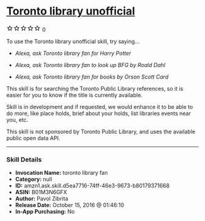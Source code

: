# [Toronto library unofficial](http://alexa.amazon.com/#skills/amzn1.ask.skill.d5ea7716-74ff-46e3-9673-b80179371668)
![0 stars](../../images/ic_star_border_black_18dp_1x.png)![0 stars](../../images/ic_star_border_black_18dp_1x.png)![0 stars](../../images/ic_star_border_black_18dp_1x.png)![0 stars](../../images/ic_star_border_black_18dp_1x.png)![0 stars](../../images/ic_star_border_black_18dp_1x.png) 0

To use the Toronto library unofficial skill, try saying...

* *Alexa, ask Toronto library fan for Harry Potter*

* *Alexa, ask Toronto library fan to look up BFG by Roald Dahl*

* *Alexa, ask Toronto library fan for books by Orson Scott Card*

This skill is for searching the Toronto Public Library references, so it is easier for you to know if the title is currently available.

Skill is in development and if requested, we would enhance it to be able to do more, like place holds, brief about your holds, list libraries events near you, etc.

This skill is not sponsored by Toronto Public Library, and uses the available public open data API.

***

### Skill Details

* **Invocation Name:** toronto library fan
* **Category:** null
* **ID:** amzn1.ask.skill.d5ea7716-74ff-46e3-9673-b80179371668
* **ASIN:** B01M3N6GFX
* **Author:** Pavol Zibrita
* **Release Date:** October 15, 2016 @ 01:46:10
* **In-App Purchasing:** No
